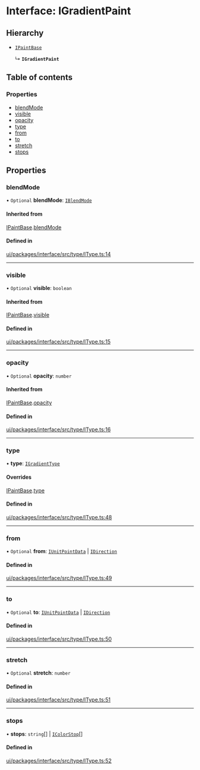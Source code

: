 # Interface: IGradientPaint

## Hierarchy

- [`IPaintBase`](IPaintBase.md)

  ↳ **`IGradientPaint`**

## Table of contents

### Properties

- [blendMode](IGradientPaint.md#blendmode)
- [visible](IGradientPaint.md#visible)
- [opacity](IGradientPaint.md#opacity)
- [type](IGradientPaint.md#type)
- [from](IGradientPaint.md#from)
- [to](IGradientPaint.md#to)
- [stretch](IGradientPaint.md#stretch)
- [stops](IGradientPaint.md#stops)

## Properties

### blendMode

• `Optional` **blendMode**: [`IBlendMode`](../modules.md#iblendmode)

#### Inherited from

[IPaintBase](IPaintBase.md).[blendMode](IPaintBase.md#blendmode)

#### Defined in

[ui/packages/interface/src/type/IType.ts:14](https://github.com/leaferjs/leafer-ui/blob/e76fc82/packages/interface/src/type/IType.ts#L14)

___

### visible

• `Optional` **visible**: `boolean`

#### Inherited from

[IPaintBase](IPaintBase.md).[visible](IPaintBase.md#visible)

#### Defined in

[ui/packages/interface/src/type/IType.ts:15](https://github.com/leaferjs/leafer-ui/blob/e76fc82/packages/interface/src/type/IType.ts#L15)

___

### opacity

• `Optional` **opacity**: `number`

#### Inherited from

[IPaintBase](IPaintBase.md).[opacity](IPaintBase.md#opacity)

#### Defined in

[ui/packages/interface/src/type/IType.ts:16](https://github.com/leaferjs/leafer-ui/blob/e76fc82/packages/interface/src/type/IType.ts#L16)

___

### type

• **type**: [`IGradientType`](../modules.md#igradienttype)

#### Overrides

[IPaintBase](IPaintBase.md).[type](IPaintBase.md#type)

#### Defined in

[ui/packages/interface/src/type/IType.ts:48](https://github.com/leaferjs/leafer-ui/blob/e76fc82/packages/interface/src/type/IType.ts#L48)

___

### from

• `Optional` **from**: [`IUnitPointData`](IUnitPointData.md) \| [`IDirection`](../modules.md#idirection)

#### Defined in

[ui/packages/interface/src/type/IType.ts:49](https://github.com/leaferjs/leafer-ui/blob/e76fc82/packages/interface/src/type/IType.ts#L49)

___

### to

• `Optional` **to**: [`IUnitPointData`](IUnitPointData.md) \| [`IDirection`](../modules.md#idirection)

#### Defined in

[ui/packages/interface/src/type/IType.ts:50](https://github.com/leaferjs/leafer-ui/blob/e76fc82/packages/interface/src/type/IType.ts#L50)

___

### stretch

• `Optional` **stretch**: `number`

#### Defined in

[ui/packages/interface/src/type/IType.ts:51](https://github.com/leaferjs/leafer-ui/blob/e76fc82/packages/interface/src/type/IType.ts#L51)

___

### stops

• **stops**: `string`[] \| [`IColorStop`](IColorStop.md)[]

#### Defined in

[ui/packages/interface/src/type/IType.ts:52](https://github.com/leaferjs/leafer-ui/blob/e76fc82/packages/interface/src/type/IType.ts#L52)
